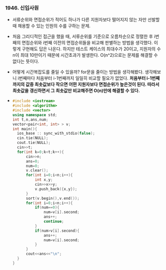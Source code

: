 ### 1946. 신입사원

- 서류순위와 면접순위가 적어도 하나가 다른 지원자보다 떨어지지 않는 자만 선발할 때 채용할 수 있는 인원의 수를 구하는 문제.

- 처음 그리디적인 접근을 했을 때, 서류순위를 기준으로 오름차순으로 정렬한 후 i번째의 면접순위와 i번째 이전의 면접순위들을 비교해 판별하는 방법을 생각했다. 이렇게 구현해도 답은 나온다. 하지만 테스트 케이스의 최대수가 20이고, 지원자의 수 n이 최대 10만이기 때문에 시간초과가 발생한다. O(n^2)으로는 문제를 해결할 수 없다는 뜻이다. 

- 어떻게 시간복잡도를 줄일 수 있을까? for문을 줄이는 방법을 생각해봤다. 생각해보니 i번째마다 처음부터 i-1번째까지 일일히 비교할 필요가 없었다. **처음부터 i-1번째까지의 값중 최솟값보다 작으면 어떤 지원자보다 면접순위가 높은것이 된다. 따라서 최솟값을 갱신하면서 그 최솟값만 비교해주면 O(n)만에 해결할 수 있다.**

- ```c++
  #include <iostream>
  #include <algorithm>
  #include <vector>
  using namespace std;
  int t,n,ans,num;
  vector<pair<int, int> > v;
  int main(){
  	ios_base :: sync_with_stdio(false);
  	cin.tie(NULL);
  	cout.tie(NULL);
  	cin>>t;
  	for(int k=0;k<t;k++){
  		cin>>n;
  		ans=0;
  		num=0;
  		v.clear();
  		for(int i=0;i<n;i++){
  			int x,y;
  			cin>>x>>y;
  			v.push_back({x,y});
  		}
  		sort(v.begin(),v.end());
  		for(int i=0;i<n;i++){
  			if(num==0){
  				num=v[i].second;
  				ans++;
  				continue;
  			}
  			if(num>v[i].second){
  				ans++;
  				num=v[i].second;	
  			}
  		}
  		cout<<ans<<"\n";
  	}
  }
  ```

  